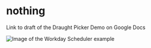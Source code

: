 # nothing

Link to draft of the Draught Picker Demo on Google Docs

![Image of the Workday Scheduler example](https://docs.google.com/presentation/d/1WNhwQiL_IoQwNKzMpL0cyGauUBdpQviFXmnUaLISulw/edit?usp=sharing)
